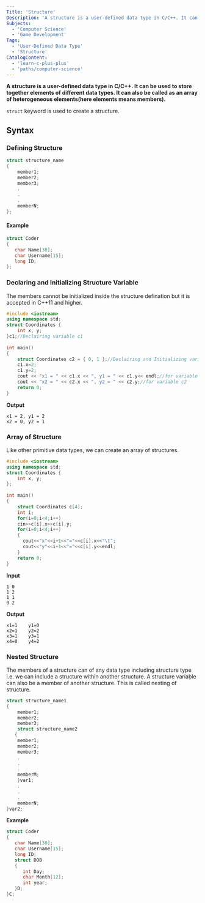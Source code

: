 ```yaml
---
Title: 'Structure'
Description: 'A structure is a user-defined data type in C/C++. It can be used to store together elements of different data types. It can also be called as an array of heterogeneous elements(here elements means members).'
Subjects:
  - 'Computer Science'
  - 'Game Development'
Tags:
  - 'User-Defined Data Type'
  - 'Structure'
CatalogContent:
  - 'learn-c-plus-plus'
  - 'paths/computer-science'
---
```

**A structure is a user-defined data type in C/C++. It can be used to store together elements of different data types. It can also be called as an array of heterogeneous elements(here elements means members).**

`struct` keyword is used to create a structure.

## Syntax

### Defining Structure
```cpp
struct structure_name
{
    member1;
    member2;
    member3;
    .
    .
    .
    memberN;
};
```

#### Example
```cpp
struct Coder
{
   char Name[30];
   char Username[15];
   long ID;
};
```

### Declaring and Initializing Structure Variable
The members cannot be initialized inside the structure defination but it is accepted in C++11 and higher.
```cpp
#include <iostream>
using namespace std;
struct Coordinates {
    int x, y;
}c1;//Declairing variable c1
 
int main()
{
    struct Coordinates c2 = { 0, 1 };//Declairing and Initializing variable c2 
    c1.x=2;
    c1.y=2;
    cout << "x1 = " << c1.x << ", y1 = " << c1.y<< endl;//for variable c1
    cout << "x2 = " << c2.x << ", y2 = " << c2.y;//for variable c2 
    return 0;
}
```
**Output**
```
x1 = 2, y1 = 2
x2 = 0, y2 = 1
```

### Array of Structure
Like other primitive data types, we can create an array of structures. 
```cpp
#include <iostream>
using namespace std;
struct Coordinates {
    int x, y;
};
 
int main()
{
    struct Coordinates c[4];
    int i;
    for(i=0;i<4;i++)
    cin>>c[i].x>>c[i].y;
    for(i=0;i<4;i++)
    {
      cout<<"x"<<i+1<<"="<<c[i].x<<"\t";
      cout<<"y"<<i+1<<"="<<c[i].y<<endl;
    }
    return 0;
}
```
**Input**
```
1 0
1 2
1 1
0 2
```
**Output**
```
x1=1    y1=0
x2=1    y2=2
x3=1    y3=1
x4=0    y4=2
```

### Nested Structure
The members of a structure can of any data type including structure type i.e. we can include a structure within another structure.
A structure variable can also be a member of another structure. This is called nesting of structure.
```cpp
struct structure_name1
{
    member1;
    member2;
    member3;
    struct structure_name2
   {
    member1;
    member2;
    member3;
    .
    .
    .
    memberM;
    }var1;
    .
    .
    .
    memberN;
}var2;
```
**Example**
```cpp
struct Coder
{
   char Name[30];
   char Username[15];
   long ID;
   struct DOB
   {
      int Day;
      char Month[12];
      int year;
   }D;
}C;
```
